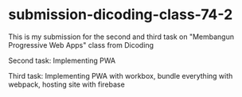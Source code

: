 # submission-dicoding-class-74-2
This is my submission for the second and third task on "Membangun Progressive Web Apps" class from Dicoding

Second task: Implementing PWA

Third task: Implementing PWA with workbox, bundle everything with webpack, hosting site with firebase